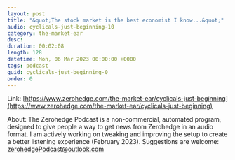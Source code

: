 ```yaml
---
layout: post
title: "&quot;The stock market is the best economist I know...&quot;"
audio: cyclicals-just-beginning-10
category: the-market-ear
desc: 
duration: 00:02:08
length: 128
datetime: Mon, 06 Mar 2023 00:00:00 +0000
tags: podcast
guid: cyclicals-just-beginning-0
order: 0
---
```



Link: [https://www.zerohedge.com/the-market-ear/cyclicals-just-beginning](https://www.zerohedge.com/the-market-ear/cyclicals-just-beginning)

About: The Zerohedge Podcast is a non-commercial, automated program, designed to give people a way to get news from Zerohedge in an audio format.  I am actively working on tweaking and improving the setup to create a better listening experience (February 2023).  Suggestions are welcome: [zerohedgePodcast@outlook.com](mailto:zerohedgePodcast@outlook.com)